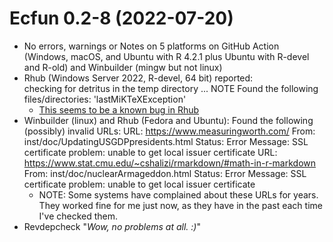# Ecfun 0.2-8 (2022-07-20)
* No errors, warnings or Notes on 5 platforms on GitHub Action (Windows, macOS, and Ubuntu with R 4.2.1 plus Ubuntu with R-devel and R-old) and Winbuilder (mingw but not linux)
* Rhub (Windows Server 2022, R-devel, 64 bit) reported:  
checking for detritus in the temp directory ... NOTE
Found the following files/directories:
  'lastMiKTeXException'
  - [This seems to be a known bug in Rhub](https://github.com/r-hub/rhub/issues/503)
* Winbuilder (linux) and Rhub (Fedora and Ubuntu): 
Found the following (possibly) invalid URLs:
  URL: https://www.measuringworth.com/
    From: inst/doc/UpdatingUSGDPpresidents.html
    Status: Error
    Message: SSL certificate problem: unable to get local issuer certificate
  URL: https://www.stat.cmu.edu/~cshalizi/rmarkdown/#math-in-r-markdown
    From: inst/doc/nuclearArmageddon.html
    Status: Error
    Message: SSL certificate problem: unable to get local issuer certificate
  - NOTE:  Some systems have complained about these URLs for years. They worked fine for me just now, as they have in the past each time I've checked them.  
* Revdepcheck "*Wow, no problems at all. :)*"
